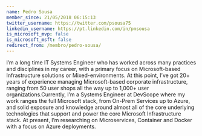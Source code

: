 ```yaml
---
name: Pedro Sousa
member_since: 21/05/2018 06:15:13
twitter_username: https://twitter.com/psousa75
linkedin_username: https://pt.linkedin.com/in/pmsousa
is_microsoft_mvp: false
is_microsoft_msft: false
redirect_from: /membro/pedro-sousa/
---
```

I’m a long time IT Systems Engineer who has worked across many practices and disciplines in my career, with a primary focus on Microsoft-based Infrastructure solutions or Mixed-environments. At this point, I’ve got 20+ years of experience managing Microsoft-based corporate infrastructure, ranging from 50 user shops all the way up to 1,000+ user organizations.Currently, I’m a Systems Engineer at DevScope where my work ranges the full Microsoft stack, from On-Prem Services up to Azure, and solid exposure and knowledge around almost all of the core underlying technologies that support and power the core Microsoft Infrastructure stack. At present, I’m researching on Microservices, Container and Docker with a focus on Azure deployments.